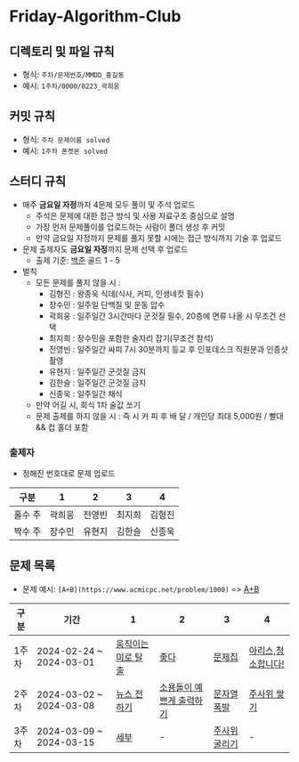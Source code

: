 # Friday-Algorithm-Club


## 디렉토리 및 파일 규칙 
- 형식: `주차/문제번호/MMDD_홍길동`
- 예시: `1주차/0000/0223_곽희웅`


## 커밋 규칙
- 형식: `주차 문제이름 solved`
- 예시: `1주차 폰켓몬 solved`


## 스터디 규칙
- 매주 **금요일 자정**까지 4문제 모두 풀이 및 주석 업로드
  - 주석은 문제에 대한 접근 방식 및 사용 자료구조 중심으로 설명
  - 가장 먼저 문제풀이를 업로드하는 사람이 폴더 생성 후 커밋
  - 만약 금요일 자정까지 문제를 풀지 못할 시에는 접근 방식까지 기술 후 업로드
- 문제 출제자도 **금요일 자정**까지 문제 선택 후 업로드
  - 출제 기준: [백준](https://www.acmicpc.net/) 골드 1 - 5
- 벌칙
  - 모든 문제를 풀지 않을 시 : 
    - 김형진 : 왕종욱 식데(식사, 커피, 인생네컷 필수)
    - 장수민 : 일주일 단백질 및 운동 압수
    - 곽희웅 : 일주일간 3시간마다 군것질 필수, 20층에 면류 나올 시 무조건 선택
    - 최지희 : 장수민을 포함한 술자리 잡기(무조건 참석)
    - 전영빈 : 일주일간 싸피 7시 30분까지 등교 후 인포데스크 직원분과 인증샷 촬영
    - 유현지 : 일주일간 군것질 금지
    - 김한슬 : 일주일간 군것질 금지
    - 신종욱 : 일주일간 채식
  - 만약 어길 시, 회식 1차 술값 쏘기
  - 문제 출제를 하지 않을 시 : 즉 시 커 피 후 배 달 / 개인당 최대 5,000원 / 빨대 && 컵 홀더 포함

### 출제자
- 정해진 번호대로 문제 업로드

|구분|1|2|3|4|
|----|-|-|-|-|
|홀수 주|곽희웅|전영빈|최지희|김형진|
|짝수 주|장수민|유현지|김한슬|신종욱|

## 문제 목록
- 문제 예시: `[A+B](https://www.acmicpc.net/problem/1000)` => [A+B](https://www.acmicpc.net/problem/1000)

|구분|기간|1|2|3|4|
|----|----|-|-|-|-|
|1주차|2024-02-24 ~ 2024-03-01|[움직이는 미로 탈출](https://www.acmicpc.net/problem/16954)|[좋다](https://www.acmicpc.net/problem/1253)|[문제집](https://www.acmicpc.net/problem/1766)|[아리스,청소합니다!](https://www.acmicpc.net/problem/31404)|
|2주차|2024-03-02 ~ 2024-03-08|[뉴스 전하기](https://www.acmicpc.net/problem/1135)|[소용돌이 예쁘게 출력하기](https://www.acmicpc.net/problem/1022)|[문자열 폭발](https://www.acmicpc.net/problem/9935)|[주사위 쌓기](https://www.acmicpc.net/problem/2116)|
|3주차|2024-03-09 ~ 2024-03-15|[세부](https://www.acmicpc.net/problem/13905)|-|[주사위 굴리기](https://www.acmicpc.net/problem/14499)|-|
